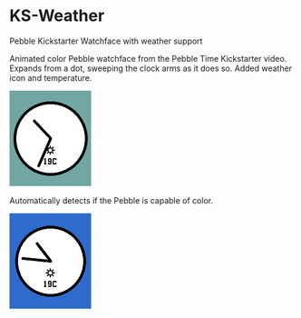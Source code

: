 # KS-Weather
Pebble Kickstarter Watchface with weather support

Animated color Pebble watchface from the Pebble Time Kickstarter video. 
Expands from a dot, sweeping the clock arms as it does so.
Added weather icon and temperature.

![](screenshots/ks_1.png)

Automatically detects if the Pebble is capable of color.

![](screenshots/ks_4.png)
